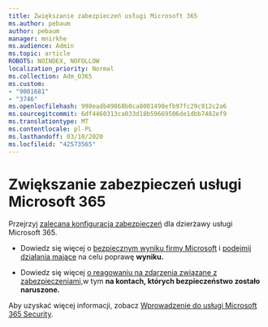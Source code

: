 ```yaml
---
title: Zwiększanie zabezpieczeń usługi Microsoft 365
ms.author: pebaum
author: pebaum
manager: mnirkhe
ms.audience: Admin
ms.topic: article
ROBOTS: NOINDEX, NOFOLLOW
localization_priority: Normal
ms.collection: Adm_O365
ms.custom:
- "9001681"
- "3746"
ms.openlocfilehash: 998eadb49068b0ca8001498efb97fc29c912c2a6
ms.sourcegitcommit: 6df4460313ca033d18b59669506de1dbb7482ef9
ms.translationtype: MT
ms.contentlocale: pl-PL
ms.lasthandoff: 03/10/2020
ms.locfileid: "42573565"
---
```

# <a name="increase-microsoft-365-security"></a>Zwiększanie zabezpieczeń usługi Microsoft 365

Przejrzyj [zalecana konfiguracja zabezpieczeń](https://docs.microsoft.com/microsoft-365/security/office-365-security/tenant-wide-setup-for-increased-security?view=o365-worldwide) dla dzierżawy usługi Microsoft 365.

- Dowiedz się więcej o [bezpiecznym wyniku firmy Microsoft](https://docs.microsoft.com/microsoft-365/security/mtp/microsoft-secure-score?view=o365-worldwide) i [podejmij działania mające](https://docs.microsoft.com/microsoft-365/security/mtp/microsoft-secure-score?view=o365-worldwide#take-action-to-improve-your-score) na celu poprawę **wyniku.**

- Dowiedz się więcej [o reagowaniu na zdarzenia związane z zabezpieczeniami,](https://docs.microsoft.com/microsoft-365/security/office-365-security/office365-security-incident-response-overview?view=o365-worldwide)w tym **na kontach, których bezpieczeństwo zostało naruszone.**

Aby uzyskać więcej informacji, zobacz [Wprowadzenie do usługi Microsoft 365 Security](https://docs.microsoft.com/microsoft-365/security/office-365-security/security-roadmap?view=o365-worldwide). 
